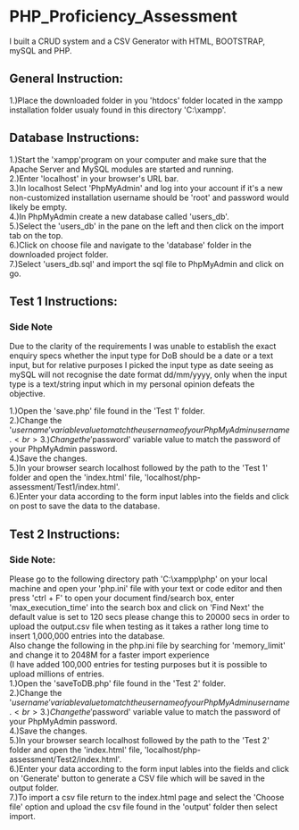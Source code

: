 # PHP_Proficiency_Assessment
I built a CRUD system and a CSV Generator with HTML, BOOTSTRAP, mySQL and PHP.

## General Instruction:
 1.)Place the downloaded folder in you 'htdocs' folder located in the xampp installation folder usualy found in this directory 'C:\xampp'.
 
## Database Instructions:
 1.)Start the 'xampp'program  on your computer and make sure that the Apache Server and MySQL modules are started and running.
 <br>
 2.)Enter 'localhost' in your browser's URL bar.
  <br>
 3.)In localhost Select 'PhpMyAdmin' and log into your account if it's a new non-customized installation username should be 'root' and password would likely      be empty.
  <br>
 4.)In PhpMyAdmin create a new database called 'users_db'.
  <br>
 5.)Select the 'users_db' in the pane on the left and then click on the import tab on the top.
  <br>
 6.)Click on choose file and navigate to the 'database' folder in the downloaded project folder.
  <br>
 7.)Select 'users_db.sql' and import the sql file to PhpMyAdmin and click on go.
   <br>
## Test 1 Instructions:

### Side Note

Due to the clarity of the requirements I was unable to establish 
the exact enquiry specs whether the input type for DoB should be a date or a text input, but for relative purposes I picked the input type 
as date seeing as mySQL will not recognise the date format dd/mm/yyyy, only when the input type 
is a text/string input which in my personal opinion defeats the objective.

 1.)Open the 'save.php' file found in the 'Test 1' folder. <br>
 2.)Change the '$username' variable value to match the username of your PhpMyAdmin username. <br>
 3.)Change the '$password' variable value to match the password of your PhpMyAdmin password. <br>
 4.)Save the changes. <br>
 5.)In your browser search localhost followed by the path to the 'Test 1' folder and open the 'index.html' file, 'localhost/php-assessment/Test1/index.html'. <br>
 6.)Enter your data according to the form input lables into the fields and click on post to save the data to the database. <br>

## Test 2 Instructions:

### Side Note: 

Please go to the following directory path 'C:\xampp\php' on your local machine and open your 'php.ini' file with your text or code editor and then press 'ctrl + F' to open your document find/search box, enter 'max_execution_time' into the search box and click on 'Find Next' the default value is set to 120 secs please change this to 20000 secs in order to upload the output.csv file when testing as it takes a rather long time to insert 1,000,000 entries into the database.
 <br>
Also change the following in the php.ini file by searching for 'memory_limit' and change it to 2048M for a faster import experience
 <br>
(I have added 100,000 entries for testing purposes but it is possible to upload millions of entries.
 <br>
 1.)Open the 'saveToDB.php' file found in the 'Test 2' folder.
  <br>
 2.)Change the '$username' variable value to match the username of your PhpMyAdmin username.
  <br>
 3.)Change the '$password' variable value to match the password of your PhpMyAdmin password.
  <br>
 4.)Save the changes.
  <br>
 5.)In your browser search localhost followed by the path to the 'Test 2' folder and open the 'index.html' file, 'localhost/php-assessment/Test2/index.html'.
  <br>
 6.)Enter your data according to the form input lables into the fields and click on 'Generate' button to generate a CSV file which will be saved in the         output folder.
  <br>
 7.)To import a csv file return to the index.html page and select the 'Choose file' option and upload the csv file found in the 'output' folder then select     import.
